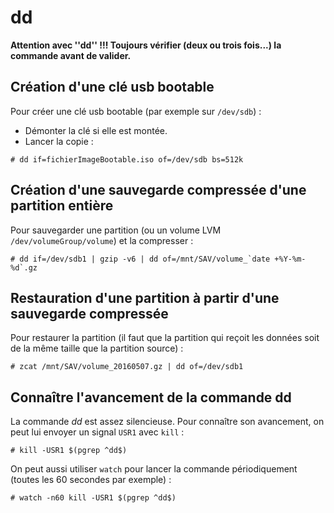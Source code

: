 dd
==

**Attention avec ''dd'' !!! Toujours vérifier (deux ou trois fois...) la commande avant de valider.**

## Création d'une clé usb bootable
Pour créer une clé usb bootable (par exemple sur `/dev/sdb`) :
* Démonter la clé si elle est montée.
* Lancer la copie :
```
# dd if=fichierImageBootable.iso of=/dev/sdb bs=512k
```

## Création d'une sauvegarde compressée d'une partition entière
Pour sauvegarder une partition (ou un volume LVM `/dev/volumeGroup/volume`) et la compresser :
```
# dd if=/dev/sdb1 | gzip -v6 | dd of=/mnt/SAV/volume_`date +%Y-%m-%d`.gz
```

## Restauration d'une partition à partir d'une sauvegarde compressée
Pour restaurer la partition (il faut que la partition qui reçoit les données soit de la même taille que la partition source) :
```
# zcat /mnt/SAV/volume_20160507.gz | dd of=/dev/sdb1
```

## Connaître l'avancement de la commande dd
La commande *dd* est assez silencieuse. Pour connaître son avancement, on peut lui envoyer un signal `USR1` avec `kill` :
```
# kill -USR1 $(pgrep ^dd$)
```

On peut aussi utiliser `watch` pour lancer la commande périodiquement (toutes les 60 secondes par exemple) :
```
# watch -n60 kill -USR1 $(pgrep ^dd$)
```
